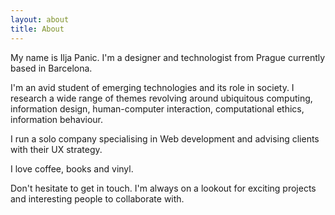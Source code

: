 ```yaml
---
layout: about
title: About
---
```


My name is Ilja Panic. I'm a designer and technologist from Prague currently based in Barcelona.

I'm an avid student of emerging technologies and its role in society. I research a wide range of themes revolving around ubiquitous computing, information design, human-computer interaction, computational ethics, information behaviour.

I run a solo company specialising in Web development and advising clients with their UX strategy.

I love coffee, books and vinyl.

Don't hesitate to get in touch. I'm always on a lookout for exciting projects and interesting people to collaborate with.
